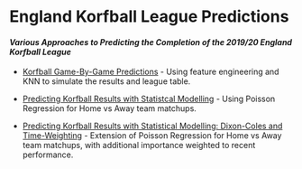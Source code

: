 # England Korfball League Predictions


#### *Various Approaches to Predicting the Completion of the 2019/20 England Korfball League*


- [Korfball Game-By-Game Predictions](https://nbviewer.jupyter.org/github/andy-buv/england-korfball-league-predictions/blob/master/notebooks/Korfball%20Game-By-Game%20Predictions.ipynb) - Using feature engineering and KNN to simulate the results and league table.

- [Predicting Korfball Results with Statistcal Modelling](https://nbviewer.jupyter.org/github/andy-buv/england-korfball-league-predictions/blob/master/notebooks/Predicting%20Korfball%20Results%20with%20Statistical%20Modelling.ipynb) - Using Poisson Regression for Home vs Away team matchups.

- [Predicting Korfball Results with Statistical Modelling: Dixon-Coles and Time-Weighting](https://nbviewer.jupyter.org/github/andy-buv/england-korfball-league-predictions/blob/master/notebooks/Predicting%20Korfball%20Results%20with%20Statistical%20Modelling%20-%20Dixon-Coles%20and%20Time-Weighting.ipynb) - Extension of Poisson Regression for Home vs Away team matchups, with additional importance weighted to recent performance.